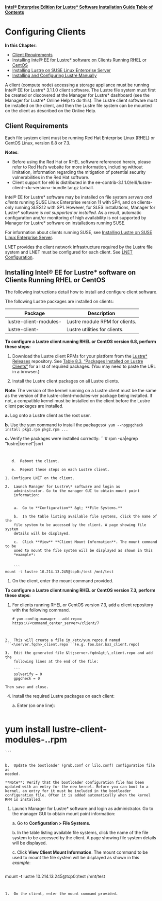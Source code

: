 [**Intel® Enterprise Edition for Lustre\* Software Installation Guide Table of Contents**](ig_TOC.md)
# Configuring Clients 

**In this Chapter:**

- [Client Requirements](#client-requirements-1)
- [Installing Intel® EE for Lustre\* software on Clients Running RHEL or CentOS](#installing-intel-ee-for-lustre-software-on-clients-running-rhel-or-centos)
- [Installing Lustre on SUSE Linux Enterprise Server](#installing-lustre-on-suse-linux-enterprise-server)
- [Installing and Configuring Lustre Manually](#installing-and-configuring-lustre-manually)


A client (compute node) accessing a storage appliance must be running
Intel® EE for Lustre\* 3.1.1.0 client software. The Lustre file system
must first be created or discovered at the Manager for Lustre\*
dashboard (see the Manager for Lustre\* Online Help to do this).
The Lustre client software must be installed on the client, and then the
Lustre file system can be mounted on the client as described on the
Online Help.

Client Requirements 
--------------------

Each file system client must be running Red Hat Enterprise Linux (RHEL)
or CentOS Linux, version 6.8 or 7.3.

**Notes**:

-   Before using the Red Hat or RHEL software referenced herein, please refer to Red Hat’s website for more information, including without limitation, information regarding the mitigation of potential security vulnerabilities in the Red Hat software.
- Client support for el6 is distributed in the ee-contrib-3.1.1.0/el6/lustre-client-&lt;lu-version&gt;-bundle.tar.gz tarball.

Intel® EE for Lustre\* software may be installed on file system
*servers and clients* running SUSE Linux Enterprise version 11 with SP4,
and on clients-only running SLES12 with SP1. However, for SLES
installations, Manager for Lustre\* software is *not supported or
installed.* As a result, automatic configuration and/or monitoring of
high availability is not supported by Manager for Lustre\*
software on installations running SUSE.

For information about clients running SUSE, see [Installing Lustre on
SUSE Linux Enterprise Server](ig_ch_08_install_SUSE.md/#installing-Lustre-on).

LNET provides the client network infrastructure required by the Lustre
file system and LNET must be configured for each client. See [LNET
Configuration](ig_ch_04_pre_install.md/#LNET-Configuration).

Installing Intel® EE for Lustre\* software on Clients Running RHEL or CentOS
----------------------------------------------------------------------------

The following instructions detail how to install and configure client
software.

The following Lustre packages are installed on clients:

|Package|Description|
|---|---|
|lustre-client-modules-<ver>|Lustre module RPM for clients.|
|lustre-client-<ver>|Lustre utilities for clients.|

**To configure a Lustre client running RHEL or CentOS version 6.8,
perform these steps:**

1.  Download the Lustre client RPMs for your platform from the [Lustre\*
    Releases](https://wiki.hpdd.intel.com/display/PUB/Lustre+Releases)
    repository. See [Table 8.3, “Packages Installed on Lustre
    Clients”](http://doc.lustre.org/lustre_manual.xhtml#table_j3r_ym3_gk)
    for a list of required packages. (You may need to paste the URL in a
    browser.)

2.  Install the Lustre client packages on all Lustre clients.

   **Note**: The version of the kernel running on a Lustre client must be
the same as the version of the lustre-client-modules-ver package being
installed. If not, a compatible kernel must be installed on the client
before the Lustre client packages are installed.

   **a.**  Log onto a Lustre client as the root user.

   **b.**  Use the yum command to install the packages:```# yum --nogpgcheck install pkg1.rpm pkg2.rpm ...```

   **c.**  Verify the packages were installed correctly:
      ```# rpm -qa|egrep "lustre|kernel"|sort
```


   d.  Reboot the client.

   e.  Repeat these steps on each Lustre client.

1. Configure LNET on the client.

2.  Launch Manager for Lustre\* software and login as
    administrator. Go to the manager GUI to obtain mount point
    information:


    a.  Go to **Configuration** &gt; **File Systems.**

    b.  In the table listing available file systems, click the name of the
    file system to be accessed by the client. A page showing file system
    details will be displayed.

    c.  Click **View** **Client Mount Information**. The mount command to be
    used to mount the file system will be displayed as shown in this
    *example*:


    ```
mount -t lustre 10.214.13.245@tcp0:/test /mnt/test
```


1.  On the client, enter the mount command provided.

**To configure a Lustre client running RHEL or CentOS version 7.3,
perform these steps:**

1.  For clients running RHEL or CentOS version 7.3, add a client
    repository with the following command.

    ```
    # yum-config-manager --add-repo=
    https://<command_center_server>/client/7
```


2.  This will create a file in /etc/yum.repos.d named ```<\server.fqdn>_client.repo```(e.g. foo.bar.baz_client.repo)

3.  Edit the generated file &lt;server.fqdn&gt;\_client.repo and add the
    following lines at the end of the file:

    ```
    sslverify = 0
    gpgcheck = 0
```

    Then save and close.

4.  Install the required Lustre packages on each client:


    a.  Enter (on one line):


    ```
# yum install lustre-client-modules-<ver>.<arch>.rpm
    ```


    b.  Update the bootloader (grub.conf or lilo.conf) configuration file as
    needed.

    **Note**: Verify that the bootloader configuration file has been updated with an entry for the new kernel. Before you can boot to a  kernel, an entry for it must be included in the bootloader configuration file. Often it is added automatically when the kernel RPM is installed.

1.  Launch Manager for Lustre\* software and login as
    administrator. Go to the manager GUI to obtain mount point
    information:


    a.  Go to **Configuration > File Systems.**

    b.  In the table listing available file systems, click the name of the
    file system to be accessed by the client. A page showing file system
    details will be displayed.

    c.  Click **View Client Mount Information**. The mount command to be
    used to mount the file system will be displayed as shown in this
    *example*:


    ```
mount -t lustre 10.214.13.245@tcp0:/test /mnt/test
```


1.  On the client, enter the mount command provided.